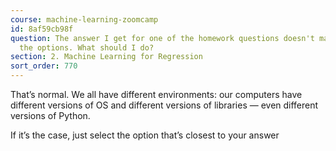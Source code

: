 ```yaml
---
course: machine-learning-zoomcamp
id: 8af59cb98f
question: The answer I get for one of the homework questions doesn't match any of
  the options. What should I do?
section: 2. Machine Learning for Regression
sort_order: 770
---
```


That’s normal. We all have different environments: our computers have different versions of OS and different versions of libraries — even different versions of Python.

If it’s the case, just select the option that’s closest to your answer

